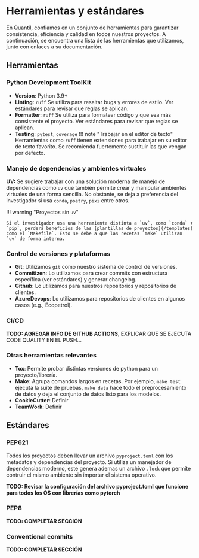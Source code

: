 # Herramientas y estándares

En Quantil, confiamos en un conjunto de herramientas para garantizar consistencia, eficiencia y calidad en todos nuestros proyectos. A continuación, se encuentra una lista de las herramientas que utilizamos, junto con enlaces a su documentación.

## Herramientas

### Python Development ToolKit
- **Version**: Python 3.9+
- **Linting**: `ruff` Se utiliza para resaltar bugs y errores de estilo. Ver estándares para revisar que reglas se aplican.
- **Formatter**: `ruff` Se utiliza para formatear código y que sea más consistente el proyecto. Ver estándares para revisar que reglas se aplican.
- **Testing**: `pytest`, `coverage`
!!! note "Trabajar en el editor de texto"
    Herramientas como `ruff` tienen extensiones para trabajar en su editor de texto favorito. Se recomienda fuertemente sustituir las que vengan por defecto.
### Manejo de dependencias y ambientes virtuales
**UV:** Se sugiere trabajar con una solución moderna de manejo de dependencias como `uv` que también permite crear y manipular ambientes virtuales de una forma sencilla.  No obstante, se deja a preferencia del investigador si usa `conda`, `poetry`, `pixi` entre otros.

!!! warning "Proyectos sin `uv`"

    Si el investigador usa una herramienta distinta a `uv`, como `conda` + `pip`, perderá beneficios de las [plantillas de proyectos](/templates) como el `Makefile`. Esto se debe a que las recetas `make` utilizan `uv` de forma interna.
	
### Control de versiones y plataformas
- **Git**: Utilizamos `git` como nuestro sistema de control de versiones.
- **Commitizen**: Lo utilizamos para crear commits con estructura específica (ver estándares) y generar changelog.
- **Github**: Lo utilizamos para nuestros repositorios y repositorios de clientes.
- **AzureDevops**: Lo utilizamos para repositorios de clientes en algunos casos (e.g., Ecopetrol).

### CI/CD
**TODO: AGREGAR INFO DE GITHUB ACTIONS**, EXPLICAR QUE SE EJECUTA CODE QUALITY EN EL PUSH...

### Otras herramientas relevantes
- **Tox**: Permite probar distintas versiones de python para un proyecto/librería.
- **Make**: Agrupa comandos largos en recetas. Por ejemplo, `make test` ejecuta la suite de pruebas, `make data` hace todo el preprocesamiento de datos y deja el conjunto de datos listo para los modelos.
- **CookieCutter**: Definir
- **TeamWork**: Definir

## Estándares

### PEP621
Todos los proyectos deben llevar un archivo `pyproject.toml` con los metadatos y dependencias del proyecto. Si utiliza un manejador de dependencias moderno, este genera ademas un archivo `.lock` que permite contruir el mismo ambiente sin importar el sistema operativo.

**TODO: Revisar la configuración del archivo pyproject.toml que funcione para todos los OS con librerías como pytorch**

### PEP8
**TODO: COMPLETAR SECCIÓN**

### Conventional commits
**TODO: COMPLETAR SECCIÓN**

<!-- ## Documentation -->
<!-- - **MkDocs**: For generating static sites. -->
<!-- - **Material Theme**: For a modern, responsive design. -->
<!-- - **GitHub Pages**: For hosting documentation. -->

<!-- ## Data Science Tools -->
<!-- - **Cookiecutter Data Science**: For project structure. -->
<!-- - **DVC**: For data versioning. -->
<!-- - **MLflow**: For experiment tracking. -->

<!-- ## Library Tools -->
<!-- - **UV**: For library structure. -->
<!-- - **Semantic Versioning**: For versioning libraries. -->
<!-- - **mkdocstrings**: For auto-generating API docs. -->


<!-- ## sdkljfa -->
